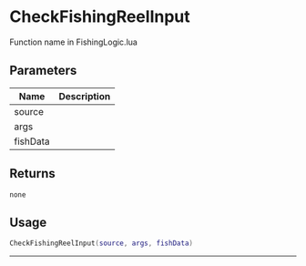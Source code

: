 # CheckFishingReelInput

Function name in FishingLogic.lua

## Parameters

| Name     | Description |
| -------- | ----------- |
| source   |             |
| args     |             |
| fishData |             |

## Returns

`none`

## Usage

```lua
CheckFishingReelInput(source, args, fishData)
```

---
